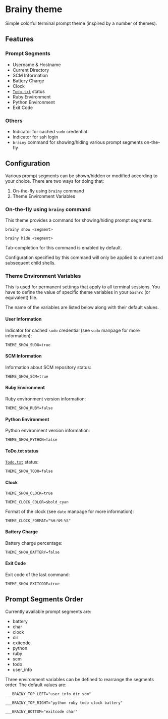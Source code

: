# Brainy theme

Simple colorful terminal prompt theme (inspired by a number of themes).

## Features

### Prompt Segments

-   Username & Hostname
-   Current Directory
-   SCM Information
-   Battery Charge
-   Clock
-   [`Todo.txt`](HTTPS://GitHub.Com/ginatrapani/todo.txt-cli) status
-   Ruby Environment
-   Python Environment
-   Exit Code

### Others

-   Indicator for cached `sudo` credential
-   Indicator for ssh login
-   `brainy` command for showing/hiding various prompt segments on-the-fly

## Configuration

Various prompt segments can be shown/hidden or modified according to your
choice. There are two ways for doing that:

1. On-the-fly using `brainy` command
2. Theme Environment Variables

### On-the-fly using `brainy` command

This theme provides a command for showing/hiding prompt segments.

`brainy show <segment>`

`brainy hide <segment>`

Tab-completion for this command is enabled by default.

Configuration specified by this command will only be applied to current and
subsequent child shells.

### Theme Environment Variables

This is used for permanent settings that apply to all terminal sessions. You
have to define the value of specific theme variables in your `bashrc` (or
equivalent) file.

The name of the variables are listed below along with their default values.

#### User Information

Indicator for cached `sudo` credential (see `sudo` manpage for more
information):

`THEME_SHOW_SUDO=true`

#### SCM Information

Information about SCM repository status:

`THEME_SHOW_SCM=true`

#### Ruby Environment

Ruby environment version information:

`THEME_SHOW_RUBY=false`

#### Python Environment

Python environment version information:

`THEME_SHOW_PYTHON=false`

#### ToDo.txt status

[`Todo.txt`](HTTPS://GitHub.Com/ginatrapani/todo.txt-cli) status:

`THEME_SHOW_TODO=false`

#### Clock

`THEME_SHOW_CLOCK=true`

`THEME_CLOCK_COLOR=$bold_cyan`

Format of the clock (see `date` manpage for more information):

`THEME_CLOCK_FORMAT="%H:%M:%S"`

#### Battery Charge

Battery charge percentage:

`THEME_SHOW_BATTERY=false`

#### Exit Code

Exit code of the last command:

`THEME_SHOW_EXITCODE=true`

## Prompt Segments Order

Currently available prompt segments are:

-   battery
-   char
-   clock
-   dir
-   exitcode
-   python
-   ruby
-   scm
-   todo
-   user_info

Three environment variables can be defined to rearrange the segments order. The
default values are:

`___BRAINY_TOP_LEFT="user_info dir scm"`

`___BRAINY_TOP_RIGHT="python ruby todo clock battery"`

`___BRAINY_BOTTOM="exitcode char"`

